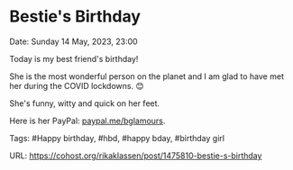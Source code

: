 # Bestie's Birthday

Date: Sunday 14 May, 2023, 23:00

Today is my best friend's birthday!

She is the most wonderful person on the planet and I am glad to have met her during the COVID lockdowns. 😊

She's funny, witty and quick on her feet.

Here is her PayPal: [paypal.me/bglamours](https://paypal.me/bglamours).

Tags: #Happy birthday, #hbd, #happy bday, #birthday girl

URL: https://cohost.org/rikaklassen/post/1475810-bestie-s-birthday

